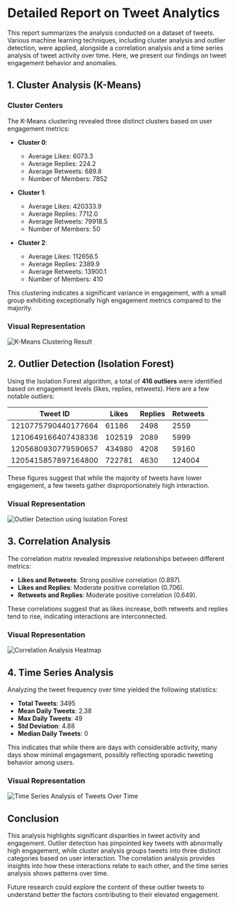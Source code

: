 # Detailed Report on Tweet Analytics

This report summarizes the analysis conducted on a dataset of tweets. Various machine learning techniques, including cluster analysis and outlier detection, were applied, alongside a correlation analysis and a time series analysis of tweet activity over time. Here, we present our findings on tweet engagement behavior and anomalies.

## 1. Cluster Analysis (K-Means)

### Cluster Centers
The K-Means clustering revealed three distinct clusters based on user engagement metrics:

- **Cluster 0**: 
  - Average Likes: 6073.3
  - Average Replies: 224.2
  - Average Retweets: 689.8
  - Number of Members: 7852
  
- **Cluster 1**: 
  - Average Likes: 420333.9
  - Average Replies: 7712.0
  - Average Retweets: 79918.5
  - Number of Members: 50
  
- **Cluster 2**: 
  - Average Likes: 112656.5
  - Average Replies: 2389.9
  - Average Retweets: 13900.1
  - Number of Members: 410

This clustering indicates a significant variance in engagement, with a small group exhibiting exceptionally high engagement metrics compared to the majority.

### Visual Representation
![K-Means Clustering Result](/cluster_analysis_kmeans.png)

## 2. Outlier Detection (Isolation Forest)

Using the Isolation Forest algorithm, a total of **416 outliers** were identified based on engagement levels (likes, replies, retweets). Here are a few notable outliers:

| Tweet ID            | Likes  | Replies | Retweets |
|---------------------|--------|---------|----------|
| 1210775790440177664 | 61186  | 2498    | 2559     |
| 1210649166407438336 | 102519 | 2089    | 5999     |
| 1205680930779590657 | 434980 | 4208    | 59160    |
| 1205415857897164800 | 722781 | 4630    | 124004   |

These figures suggest that while the majority of tweets have lower engagement, a few tweets gather disproportionately high interaction.

### Visual Representation
![Outlier Detection using Isolation Forest](/outlier_detection_isolation_forest.png)

## 3. Correlation Analysis

The correlation matrix revealed impressive relationships between different metrics:

- **Likes and Retweets**: Strong positive correlation (0.897).
- **Likes and Replies**: Moderate positive correlation (0.706).
- **Retweets and Replies**: Moderate positive correlation (0.649).

These correlations suggest that as likes increase, both retweets and replies tend to rise, indicating interactions are interconnected.

### Visual Representation
![Correlation Analysis Heatmap](/correlation_analysis_heatmap.png)

## 4. Time Series Analysis

Analyzing the tweet frequency over time yielded the following statistics:

- **Total Tweets**: 3495
- **Mean Daily Tweets**: 2.38
- **Max Daily Tweets**: 49
- **Std Deviation**: 4.88
- **Median Daily Tweets**: 0

This indicates that while there are days with considerable activity, many days show minimal engagement, possibly reflecting sporadic tweeting behavior among users.

### Visual Representation
![Time Series Analysis of Tweets Over Time](/time_series_analysis_tweets.png)

## Conclusion

This analysis highlights significant disparities in tweet activity and engagement. Outlier detection has pinpointed key tweets with abnormally high engagement, while cluster analysis groups tweets into three distinct categories based on user interaction. The correlation analysis provides insights into how these interactions relate to each other, and the time series analysis shows patterns over time. 

Future research could explore the content of these outlier tweets to understand better the factors contributing to their elevated engagement.